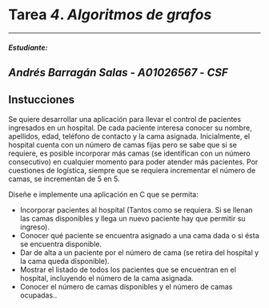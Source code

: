 # Tarea *4*. *Algoritmos de grafos*
---
##### Estudiante:  
*Andrés Barragán Salas* - *A01026567* - *CSF*
---
## Instucciones
Se quiere desarrollar una aplicación para llevar el control de pacientes ingresados en un hospital. De cada paciente interesa conocer su nombre, apellidos, edad, teléfono de contacto y la cama asignada. Inicialmente, el hospital cuenta con un número de camas fijas pero se sabe que si se requiere, es posible incorporar más camas (se identifican con un número consecutivo) en cualquier momento para poder atender más pacientes. Por cuestiones de logística, siempre que se requiera incrementar el número de camas, se incrementan de 5 en 5.

Diseñe e implemente una aplicación en C que se permita:

* Incorporar pacientes al hospital (Tantos como se requiera. Si se llenan las camas disponibles y llega un nuevo paciente hay que permitir su ingreso).
* Conocer qué paciente se encuentra asignado a una cama dada o si ésta se encuentra disponible.
* Dar de alta a un paciente por el número de cama (se retira del hospital y la cama queda disponible).
* Mostrar el listado de todos los pacientes que se encuentran en el hospital, incluyendo el número de la cama asignada.
* Conocer el número de camas disponibles y el número de camas ocupadas..
